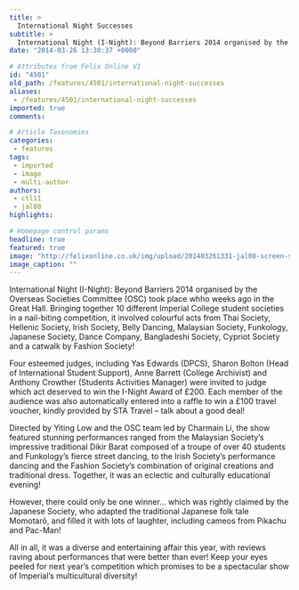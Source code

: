 ```yaml
---
title: >
  International Night Successes
subtitle: >
  International Night (I-Night): Beyond Barriers 2014 organised by the Overseas Societies Committee (OSC) took place last Thursday at the Great Hall.
date: "2014-03-26 13:30:37 +0000"

# Attributes from Felix Online V1
id: "4501"
old_path: /features/4501/international-night-successes
aliases:
 - /features/4501/international-night-successes
imported: true
comments:

# Article Taxonomies
categories:
 - features
tags:
 - imported
 - image
 - multi-author
authors:
 - ctl11
 - jal08
highlights:

# Homepage control params
headline: true
featured: true
image: "http://felixonline.co.uk/img/upload/201403261331-jal08-screen-shot-2014-03-26-at-13.31.13.png"
image_caption: ""
---
```


International Night (I-Night): Beyond Barriers 2014 organised by the Overseas Societies Committee (OSC) took place whho weeks ago in the Great Hall. Bringing together 10 different Imperial College student societies in a nail-biting competition, it involved colourful acts from Thai Society, Hellenic Society, Irish Society, Belly Dancing, Malaysian Society, Funkology, Japanese Society, Dance Company, Bangladeshi Society, Cypriot Society and a catwalk by Fashion Society!

Four esteemed judges, including Yas Edwards (DPCS), Sharon Bolton (Head of International Student Support), Anne Barrett (College Archivist) and Anthony Crowther (Students Activities Manager) were invited to judge which act deserved to win the I-Night Award of £200. Each member of the audience was also automatically entered into a raffle to win a £100 travel voucher, kindly provided by STA Travel – talk about a good deal!

Directed by Yiting Low and the OSC team led by Charmain Li, the show featured stunning performances ranged from the Malaysian Society’s impressive traditional Dikir Barat composed of a troupe of over 40 students and Funkology’s fierce street dancing, to the Irish Society’s performance dancing and the Fashion Society’s combination of original creations and traditional dress. Together, it was an eclectic and culturally educational evening!

However, there could only be one winner… which was rightly claimed by the Japanese Society, who adapted the traditional Japanese folk tale Momotarō, and filled it with lots of laughter, including cameos from Pikachu and Pac-Man!

All in all, it was a diverse and entertaining affair this year, with reviews raving about performances that were better than ever! Keep your eyes peeled for next year’s competition which promises to be a spectacular show of Imperial’s multicultural diversity!
